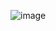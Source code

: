 ![image](https://user-images.githubusercontent.com/71434735/122398393-cddfef00-cfb4-11eb-8c66-299b9ac9d061.png)
